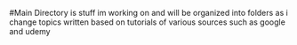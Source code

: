 #Main Directory is stuff im working on and will be organized into folders as i change topics
written based on tutorials of various sources such as google and udemy
